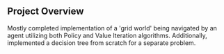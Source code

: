 ## Project Overview

Mostly completed implementation of a 'grid world' being navigated by an agent utilizing both Policy and Value Iteration algorithms. Additionally, implemented a decision tree from scratch for a separate problem. 
